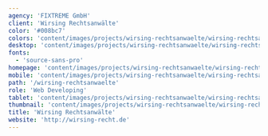 ```yaml
---
agency: 'FIXTREME GmbH'
client: 'Wirsing Rechtsanwälte'
color: '#008bc7'
colors: 'content/images/projects/wirsing-rechtsanwaelte/wirsing-rechtsanwaelte-colors.png'
desktop: 'content/images/projects/wirsing-rechtsanwaelte/wirsing-rechtsanwaelte-imac.png'
fonts:
  - 'source-sans-pro'
homepage: 'content/images/projects/wirsing-rechtsanwaelte/wirsing-rechtsanwaelte.png'
mobile: 'content/images/projects/wirsing-rechtsanwaelte/wirsing-rechtsanwaelte-iphone.png'
path: '/wirsing-rechtsanwaelte'
role: 'Web Developing'
tablet: 'content/images/projects/wirsing-rechtsanwaelte/wirsing-rechtsanwaelte-ipad.png'
thumbnail: 'content/images/projects/wirsing-rechtsanwaelte/wirsing-rechtsanwaelte-thumbnail.png'
title: 'Wirsing Rechtsanwälte'
website: 'http://wirsing-recht.de'
---
```

